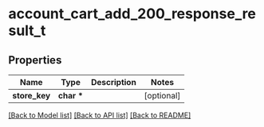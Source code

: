 # account_cart_add_200_response_result_t

## Properties
Name | Type | Description | Notes
------------ | ------------- | ------------- | -------------
**store_key** | **char \*** |  | [optional] 

[[Back to Model list]](../README.md#documentation-for-models) [[Back to API list]](../README.md#documentation-for-api-endpoints) [[Back to README]](../README.md)


